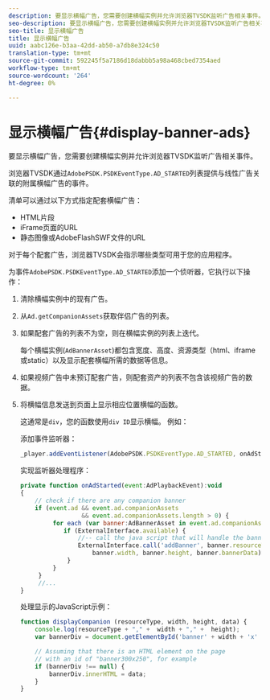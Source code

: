 ```yaml
---
description: 要显示横幅广告，您需要创建横幅实例并允许浏览器TVSDK监听广告相关事件。
seo-description: 要显示横幅广告，您需要创建横幅实例并允许浏览器TVSDK监听广告相关事件。
seo-title: 显示横幅广告
title: 显示横幅广告
uuid: aabc126e-b3aa-42dd-ab50-a7db8e324c50
translation-type: tm+mt
source-git-commit: 592245f5a7186d18dabbb5a98a468cbed7354aed
workflow-type: tm+mt
source-wordcount: '264'
ht-degree: 0%

---
```



# 显示横幅广告{#display-banner-ads}

要显示横幅广告，您需要创建横幅实例并允许浏览器TVSDK监听广告相关事件。

浏览器TVSDK通过`AdobePSDK.PSDKEventType.AD_STARTED`列表提供与线性广告关联的附属横幅广告的事件。

清单可以通过以下方式指定配套横幅广告：

* HTML片段
* iFrame页面的URL
* 静态图像或AdobeFlashSWF文件的URL

对于每个配套广告，浏览器TVSDK会指示哪些类型可用于您的应用程序。

为事件`AdobePSDK.PSDKEventType.AD_STARTED`添加一个侦听器，它执行以下操作：
1. 清除横幅实例中的现有广告。
1. 从`Ad.getCompanionAssets`获取伴侣广告的列表。
1. 如果配套广告的列表不为空，则在横幅实例的列表上迭代。

   每个横幅实例(`AdBannerAsset`)都包含宽度、高度、资源类型（html、iframe或static）以及显示配套横幅所需的数据等信息。
1. 如果视频广告中未预订配套广告，则配套资产的列表不包含该视频广告的数据。
1. 将横幅信息发送到页面上显示相应位置横幅的函数。

   这通常是`div`，您的函数使用`div ID`显示横幅。 例如：

   添加事件监听器：

   ```js
   _player.addEventListener(AdobePSDK.PSDKEventType.AD_STARTED, onAdStarted);
   ```

   实现监听器处理程序：

   ```js
   private function onAdStarted(event:AdPlaybackEvent):void 
   { 
       // check if there are any companion banner 
       if (event.ad && event.ad.companionAssets  
                    && event.ad.companionAssets.length > 0) { 
            for each (var banner:AdBannerAsset in event.ad.companionAssets) { 
               if (ExternalInterface.available) { 
                   //-- call the java script that will handle the banner display. 
                   ExternalInterface.call('addBanner', banner.resourceType,  
                       banner.width, banner.height, banner.bannerData); 
                } 
            } 
        }  
        //...        
   }
   ```

   处理显示的JavaScript示例：

   ```js
   function displayCompanion (resourceType, width, height, data) { 
       console.log(resourceType + "," +  width + "," +  height); 
       var bannerDiv = document.getElementById('banner' + width + 'x' + height);  
   
       // Assuming that there is an HTML element on the page  
       // with an id of "banner300x250", for example 
       if (bannerDiv !== null) { 
           bannerDiv.innerHTML = data; 
       } 
   }
   ```

